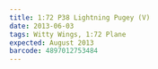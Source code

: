 ```yaml
---
title: 1:72 P38 Lightning Pugey (V)
date: 2013-06-03
tags: Witty Wings, 1:72 Plane
expected: August 2013
barcode: 4897012753484
---
```


